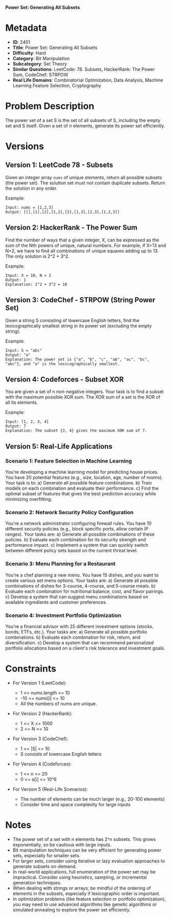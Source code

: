 **Power Set: Generating All Subsets**

# Metadata

- **ID**: 2401
- **Title**: Power Set: Generating All Subsets
- **Difficulty**: Hard
- **Category**: Bit Manipulation
- **Subcategory**: Set Theory
- **Similar Questions**: LeetCode: 78. Subsets, HackerRank: The Power Sum, CodeChef: STRPOW
- **Real Life Domains**: Combinatorial Optimization, Data Analysis, Machine Learning Feature Selection, Cryptography

# Problem Description

The power set of a set S is the set of all subsets of S, including the empty set and S itself. Given a set of n elements, generate its power set efficiently.

# Versions

## Version 1: LeetCode 78 - Subsets

Given an integer array `nums` of unique elements, return all possible subsets (the power set). The solution set must not contain duplicate subsets. Return the solution in any order.

Example:

```
Input: nums = [1,2,3]
Output: [[],[1],[2],[1,2],[3],[1,3],[2,3],[1,2,3]]
```

## Version 2: HackerRank - The Power Sum

Find the number of ways that a given integer, X, can be expressed as the sum of the Nth powers of unique, natural numbers. For example, if X=13 and N=2, we have to find all combinations of unique squares adding up to 13. The only solution is 2^2 + 3^2.

Example:

```
Input: X = 10, N = 2
Output: 1
Explanation: 1^2 + 3^2 = 10
```

## Version 3: CodeChef - STRPOW (String Power Set)

Given a string S consisting of lowercase English letters, find the lexicographically smallest string in its power set (excluding the empty string).

Example:

```
Input: S = "abc"
Output: "a"
Explanation: The power set is {"a", "b", "c", "ab", "ac", "bc", "abc"}, and "a" is the lexicographically smallest.
```

## Version 4: Codeforces - Subset XOR

You are given a set of n non-negative integers. Your task is to find a subset with the maximum possible XOR sum. The XOR sum of a set is the XOR of all its elements.

Example:

```
Input: [1, 2, 3, 4]
Output: 7
Explanation: The subset {3, 4} gives the maximum XOR sum of 7.
```

## Version 5: Real-Life Applications

### Scenario 1: Feature Selection in Machine Learning

You're developing a machine learning model for predicting house prices. You have 20 potential features (e.g., size, location, age, number of rooms). Your task is to:
a) Generate all possible feature combinations.
b) Train models on each combination and evaluate their performance.
c) Find the optimal subset of features that gives the best prediction accuracy while minimizing overfitting.

### Scenario 2: Network Security Policy Configuration

You're a network administrator configuring firewall rules. You have 10 different security policies (e.g., block specific ports, allow certain IP ranges). Your tasks are:
a) Generate all possible combinations of these policies.
b) Evaluate each combination for its security strength and performance impact.
c) Implement a system that can quickly switch between different policy sets based on the current threat level.

### Scenario 3: Menu Planning for a Restaurant

You're a chef planning a new menu. You have 15 dishes, and you want to create various set menu options. Your tasks are:
a) Generate all possible combinations of dishes for 3-course, 4-course, and 5-course meals.
b) Evaluate each combination for nutritional balance, cost, and flavor pairings.
c) Develop a system that can suggest menu combinations based on available ingredients and customer preferences.

### Scenario 4: Investment Portfolio Optimization

You're a financial advisor with 25 different investment options (stocks, bonds, ETFs, etc.). Your tasks are:
a) Generate all possible portfolio combinations.
b) Evaluate each combination for risk, return, and diversification.
c) Develop a system that can recommend personalized portfolio allocations based on a client's risk tolerance and investment goals.

# Constraints

- For Version 1 (LeetCode):

  - 1 <= nums.length <= 10
  - -10 <= nums[i] <= 10
  - All the numbers of nums are unique.

- For Version 2 (HackerRank):

  - 1 <= X <= 1000
  - 2 <= N <= 10

- For Version 3 (CodeChef):

  - 1 <= |S| <= 10
  - S consists of lowercase English letters

- For Version 4 (Codeforces):

  - 1 <= n <= 20
  - 0 <= a[i] <= 10^6

- For Version 5 (Real-Life Scenarios):
  - The number of elements can be much larger (e.g., 20-100 elements)
  - Consider time and space complexity for large inputs

# Notes

- The power set of a set with n elements has 2^n subsets. This grows exponentially, so be cautious with large inputs.
- Bit manipulation techniques can be very efficient for generating power sets, especially for smaller sets.
- For larger sets, consider using iterative or lazy evaluation approaches to generate subsets on-demand.
- In real-world applications, full enumeration of the power set may be impractical. Consider using heuristics, sampling, or incremental generation techniques.
- When dealing with strings or arrays, be mindful of the ordering of elements in the subsets, especially if lexicographic order is important.
- In optimization problems (like feature selection or portfolio optimization), you may need to use advanced algorithms like genetic algorithms or simulated annealing to explore the power set efficiently.
